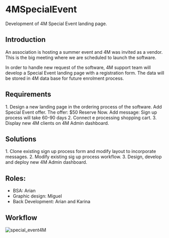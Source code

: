 # 4MSpecialEvent
Development of 4M Special Event landing page. 


<h2>Introduction</h2>

An association is hosting a summer event and 4M was invited as a vendor. This is the big meeting where we are scheduled to launch the software.

In order to handle new request of the software, 4M support team will develop a Special Event landing page with a registration form. The data will be stored in 4M data base for future enrolment process.  

<h2>Requirements</h2>
1. Design a new landing page in the ordering process of the software.
Add Special Event offer. The offer: $50 Reserve Now. 
Add message: Sign up process will take 60-90 days
2. Connect e processing shopping cart.
3. Display new 4M clients on 4M Admin dashboard.

<h2>Solutions</h2>
1. Clone existing sign up process form and modify layout to incorporate messages.
2. Modify existing sig up process workflow.
3. Design, develop and deploy new 4M Admin dashboard.

<h2>Roles:</h2>
<ul>
<li>BSA: Arian</li>
<li>Graphic design: Miguel</li>
<li>Back Development: Arian and Karina</li>
</ul>

<h2>Workflow</h2>
<img src="https://www.dropbox.com/home/4M?select=Specail+Event+Reserve+Now.png" alt="special_event4M">

 

